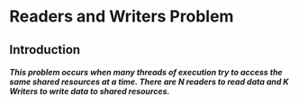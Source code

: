 # Readers and Writers Problem
## Introduction
##### This problem occurs when many threads of execution try to access the same shared resources at a time. There are N readers to read data and K Writers to write data to shared resources.
